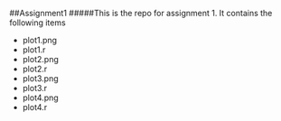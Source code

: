 ##Assignment1
#####This is the repo for assignment 1. It contains the following items
* plot1.png
* plot1.r
* plot2.png
* plot2.r
* plot3.png
* plot3.r
* plot4.png
* plot4.r
